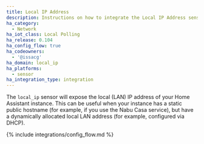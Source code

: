 ```yaml
---
title: Local IP Address
description: Instructions on how to integrate the Local IP Address sensor into Home Assistant.
ha_category:
  - Network
ha_iot_class: Local Polling
ha_release: 0.104
ha_config_flow: true
ha_codeowners:
  - '@issacg'
ha_domain: local_ip
ha_platforms:
  - sensor
ha_integration_type: integration
---
```


The `local_ip` sensor will expose the local (LAN) IP address of your Home Assistant instance. This can be useful when your instance has a static public hostname (for example, if you use the Nabu Casa service), but have a dynamically allocated local LAN address (for example, configured via DHCP).

{% include integrations/config_flow.md %}
